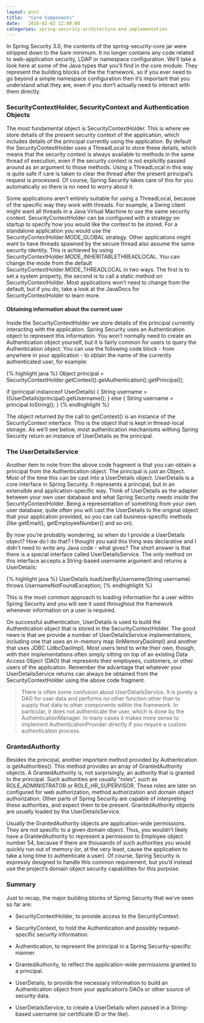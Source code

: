 ```yaml
---
layout: post
title:  "Core Components"
date:   2016-02-02 12:00:00
categories: spring-security-architecture-and-implementation
---
```


In Spring Security 3.0, the contents of the spring-security-core jar were stripped down to the bare minimum. It no longer contains any code related to web-application security, LDAP or namespace configuration. We’ll take a look here at some of the Java types that you’ll find in the core module. They represent the building blocks of the the framework, so if you ever need to go beyond a simple namespace configuration then it’s important that you understand what they are, even if you don’t actually need to interact with them directly.

### SecurityContextHolder, SecurityContext and Authentication Objects

The most fundamental object is SecurityContextHolder. This is where we store details of the present security context of the application, which includes details of the principal currently using the application. By default the SecurityContextHolder uses a ThreadLocal to store these details, which means that the security context is always available to methods in the same thread of execution, even if the security context is not explicitly passed around as an argument to those methods. Using a ThreadLocal in this way is quite safe if care is taken to clear the thread after the present principal’s request is processed. Of course, Spring Security takes care of this for you automatically so there is no need to worry about it.

Some applications aren’t entirely suitable for using a ThreadLocal, because of the specific way they work with threads. For example, a Swing client might want all threads in a Java Virtual Machine to use the same security context. SecurityContextHolder can be configured with a strategy on startup to specify how you would like the context to be stored. For a standalone application you would use the SecurityContextHolder.MODE_GLOBAL strategy. Other applications might want to have threads spawned by the secure thread also assume the same security identity. This is achieved by using SecurityContextHolder.MODE_INHERITABLETHREADLOCAL. You can change the mode from the default SecurityContextHolder.MODE_THREADLOCAL in two ways. The first is to set a system property, the second is to call a static method on SecurityContextHolder. Most applications won’t need to change from the default, but if you do, take a look at the JavaDocs for SecurityContextHolder to learn more.

#### Obtaining information about the current user

Inside the SecurityContextHolder we store details of the principal currently interacting with the application. Spring Security uses an Authentication object to represent this information. You won’t normally need to create an Authentication object yourself, but it is fairly common for users to query the Authentication object. You can use the following code block - from anywhere in your application - to obtain the name of the currently authenticated user, for example:

{% highlight java %}
Object principal = SecurityContextHolder.getContext().getAuthentication().getPrincipal();

if (principal instanceof UserDetails) {
  String username = ((UserDetails)principal).getUsername();
} else {
  String username = principal.toString();
}
{% endhighlight %}

The object returned by the call to getContext() is an instance of the SecurityContext interface. This is the object that is kept in thread-local storage. As we’ll see below, most authentication mechanisms withing Spring Security return an instance of UserDetails as the principal.

### The UserDetailsService

Another item to note from the above code fragment is that you can obtain a principal from the Authentication object. The principal is just an Object. Most of the time this can be cast into a UserDetails object. UserDetails is a core interface in Spring Security. It represents a principal, but in an extensible and application-specific way. Think of UserDetails as the adapter between your own user database and what Spring Security needs inside the SecurityContextHolder. Being a representation of something from your own user database, quite often you will cast the UserDetails to the original object that your application provided, so you can call business-specific methods (like getEmail(), getEmployeeNumber() and so on).

By now you’re probably wondering, so when do I provide a UserDetails object? How do I do that? I thought you said this thing was declarative and I didn’t need to write any Java code - what gives? The short answer is that there is a special interface called UserDetailsService. The only method on this interface accepts a String-based username argument and returns a UserDetails:

{% highlight java %}
UserDetails loadUserByUsername(String username) throws UsernameNotFoundException;
{% endhighlight %}

This is the most common approach to loading information for a user within Spring Security and you will see it used throughout the framework whenever information on a user is required.

On successful authentication, UserDetails is used to build the Authentication object that is stored in the SecurityContextHolder. The good news is that we provide a number of UserDetailsService implementations, including one that uses an in-memory map (InMemoryDaoImpl) and another that uses JDBC (JdbcDaoImpl). Most users tend to write their own, though, with their implementations often simply sitting on top of an existing Data Access Object (DAO) that represents their employees, customers, or other users of the application. Remember the advantage that whatever your UserDetailsService returns can always be obtained from the SecurityContextHolder using the above code fragment.

> There is often some confusion about UserDetailsService. It is purely a DAO for user data and performs no other function other than to supply that data to other components within the framework. In particular, it does not authenticate the user, which is done by the AuthenticationManager. In many cases it makes more sense to implement AuthenticationProvider directly if you require a custom authentication process.

### GrantedAuthority

Besides the principal, another important method provided by Authentication is getAuthorities(). This method provides an array of GrantedAuthority objects. A GrantedAuthority is, not surprisingly, an authority that is granted to the principal. Such authorities are usually "roles", such as ROLE_ADMINISTRATOR or ROLE_HR_SUPERVISOR. These roles are later on configured for web authorization, method authorization and domain object authorization. Other parts of Spring Security are capable of interpreting these authorities, and expect them to be present. GrantedAuthority objects are usually loaded by the UserDetailsService.

Usually the GrantedAuthority objects are application-wide permissions. They are not specific to a given domain object. Thus, you wouldn’t likely have a GrantedAuthority to represent a permission to Employee object number 54, because if there are thousands of such authorities you would quickly run out of memory (or, at the very least, cause the application to take a long time to authenticate a user). Of course, Spring Security is expressly designed to handle this common requirement, but you’d instead use the project’s domain object security capabilities for this purpose.

### Summary

Just to recap, the major building blocks of Spring Security that we’ve seen so far are:

- SecurityContextHolder, to provide access to the SecurityContext.

- SecurityContext, to hold the Authentication and possibly request-specific security information.

- Authentication, to represent the principal in a Spring Security-specific manner.

- GrantedAuthority, to reflect the application-wide permissions granted to a principal.

- UserDetails, to provide the necessary information to build an Authentication object from your application’s DAOs or other source of security data.

- UserDetailsService, to create a UserDetails when passed in a String-based username (or certificate ID or the like).
